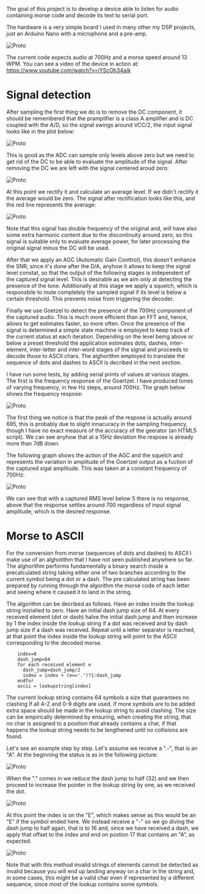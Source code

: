 The goal of this project is to develop a device able to listen for audio containing morse code and decode its text to serial port.

The hardware is a very simple board I used in many other my DSP projects, just an Arduino Nano with a microphone and a pre-amp.

![Proto](documentation/proto.png)

The current code expects audio at 700Hz and a morse speed around 13 WPM. You can see a video of the device in action at: https://www.youtube.com/watch?v=iYScOh34aIk

Signal detection
=============

After sampling the first thing we do is to remove the DC component, it should be remembered that the pramplifier is a class A amplifier and is DC coupled with the A/D, so the signal swings around VCC/2, the input signal looks like in the plot below:

![Proto](documentation/input1.png)

This is good as the ADC can sample only levels above zero but we need to get rid of the DC to be able to evaluate the amplitude of the signal. After removing the DC we are left with the signal centered aroud zero:

![Proto](documentation/input2.png)

At this point we rectify it and calculate an average level. If we didn't rectify it the average would be zero. The signal after rectification looks like this, and the red line represents the average:

![Proto](documentation/input3.png)

Note that this signal has double frequency of the original and, will have also some extra harmonic content due to the discontinuity around zero, so this signal is suitable only to evaluate average power, for later processing the original signal minus the DC will be used.

After that we apply an AGC (Automatic Gain Conttrol), this doesn't enhance the SNR, since it's done after the D/A, anyhow it allows to keep the signal level constat, so that the output of the following stages is independent of the captured signal level. This is desirable as we aim only at detecting the presence of the tone. Additionally at this stage we apply a squelch, which is responsbile to mute completely the sampled signal if its level is below a certain threshold. This prevents noise from triggering the decoder.

Finally we use Goetzel to detect the presence of the 700Hz component of the captured audio. This is much more efficient than an FFT and, hence, allows to get estimates faster, so more often.  Once the presence of the signal is determined a simple state machine is employed to keep track of the current status at each iteration. Depending on the level being above or below a preset threshold the application estimates dots, dashes, inter-element, inter-letter and inter-word stages of the signal and proceeds to decode those to ASCII chars. The alghorithm employed to translate the sequence of dots and dashes to ASCII is decribed in the next section.

I have run some tests, by adding serial prints of values at various stages. The first is the frequency response of the Goertzel. I have produced tones of varying frequency, in few Hz steps, around 700Hz. The graph below shows the frequency respose:

![Proto](documentation/freqResp.png)

The first thing we notice is that the peak of the respose is actually around 695, this is probably due to slight innacuracy in the sampling frequency, though I have no exact measure of the accuracy of the geerator (an HTML5 script). We can see anyhow that at a 15Hz deviation the respose is already more than 7dB down.

The following graph shows the action of the AGC and the squelch and represents the variation in amplitude of the Goertzel output as a fuction of the captured sigal amplitude. This was taken at a constant frequency of 700Hz:

![Proto](documentation/signalRejection.png)

We can see that with a captured RMS level below 5 there is no response, above that the response settles around 700 regardless of input signal amplitude, which is the desired response. 


Morse to ASCII
============

For the conversion from morse (sequences of dots and dashes) to ASCII I make use of an alghotithm that I have not seen published anywhere so far. The alghorithm performs fundamentally a binary search inside a precalculated string taking either one of two branches according to the current symbol being a dot or a dash. The pre calculated string has been prepared by running through the algorithm the morse code of each letter and seeing where it caused it to land in the string.

The algorithm can be decribed as follows. Have an index inside the lookup string inizialied to zero. Have an initial dash jump size of 64. At every received element (dot or dash) halve the initial dash jump and then increase by 1 the index inside the lookup string if a dot was received and by dash jump size if a dash was received. Repeat until a letter separator is reached, at that point the index inside the lookup string will point to the ASCII corresponding to the decoded morse.

        index=0
        dash_jump=64
        for each received element e
          dash_jump=dash_jump/2
          index = index + (e=='.')?1:dash_jump
        endfor
        ascii = lookupstring[index]
  
The current lookup string contains 64 symbols a size that guarantees no clashing if all A-Z and 0-9 digits are used. If more symbols are to be added extra space should be made in the lookup string to avoid clashing. The size can be empirically determined by ensuring, when creating the string, that no char is assigned to a position that already contains a char, if that happens the lookup string needs to be lengthened until no collisions are found.

Let's see an example step by step. Let's assume we receive a ".-", that is an "A". At the beginning the status is as in the following picture:

![Proto](documentation/step1.png)

When the "." comes in we reduce the dash jump to half (32) and we then proceed to increase the pointer in the lookup string by one, as we received the dot.

![Proto](documentation/step2.png)

At this point the index is on the "E", which makes sense as this would be an "E" if the symbol ended here. We instead receive a "-" so we go diving the dash jump to half again, that is to 16 and, since we have received a dash, we apply that offset to the index and end on postion 17 that contains an "A", as expected.

![Proto](documentation/step3.png)

Note that with this method invalid strings of elements cannot be detected as invalid because you will end up landing anyway on a char in the string and, in some cases, this might be a valid char even if represented by a different sequence, since most of the lookup contains some symbols.
